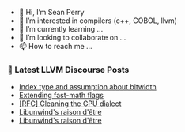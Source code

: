 - 👋 Hi, I’m Sean Perry
- 👀 I’m interested in compilers (c++, COBOL, llvm)
- 🌱 I’m currently learning ...
- 💞️ I’m looking to collaborate on ...
- 📫 How to reach me ...

<!---
s66perry/s66perry is a ✨ special ✨ repository because its `README.md` (this file) appears on your GitHub profile.
You can click the Preview link to take a look at your changes.
--->
### 📕 Latest LLVM Discourse Posts

<!-- DISCOURSE-LLVM:START -->
- [Index type and assumption about bitwidth](https://discourse.llvm.org/t/index-type-and-assumption-about-bitwidth/88287#post_1)
- [Extending fast-math flags](https://discourse.llvm.org/t/extending-fast-math-flags/88153#post_9)
- [[RFC] Cleaning the GPU dialect](https://discourse.llvm.org/t/rfc-cleaning-the-gpu-dialect/88170?page=2#post_38)
- [Libunwind&#39;s raison d&#39;être](https://discourse.llvm.org/t/libunwinds-raison-detre/88283#post_2)
- [Libunwind&#39;s raison d&#39;être](https://discourse.llvm.org/t/libunwinds-raison-detre/88283#post_1)
<!-- DISCOURSE-LLVM:END -->
